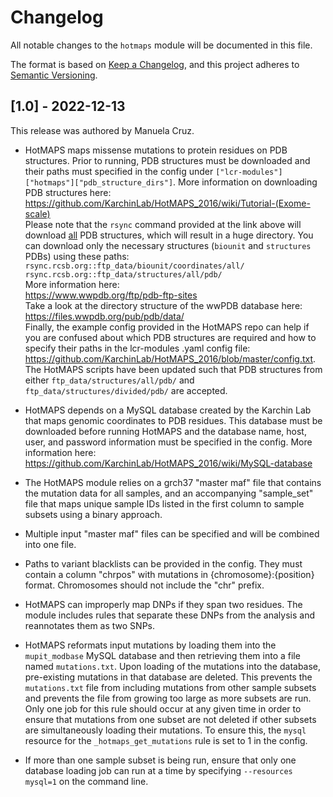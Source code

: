 # Changelog

All notable changes to the `hotmaps` module will be documented in this file.

The format is based on [Keep a Changelog](https://keepachangelog.com/en/1.0.0/),
and this project adheres to [Semantic Versioning](https://semver.org/spec/v2.0.0.html).

## [1.0] - 2022-12-13

This release was authored by Manuela Cruz.

- HotMAPS maps missense mutations to protein residues on PDB structures. Prior to running, PDB structures must be downloaded and their paths must specified in the config under `["lcr-modules"]["hotmaps"]["pdb_structure_dirs"]`. More information on downloading PDB structures here: https://github.com/KarchinLab/HotMAPS_2016/wiki/Tutorial-(Exome-scale) <br />
Please note that the `rsync` command provided at the link above will download <ins>all</ins> PDB structures, which will result in a huge directory. You can download only the necessary structures (`biounit` and `structures` PDBs) using these paths:<br />
`rsync.rcsb.org::ftp_data/biounit/coordinates/all/`<br />
`rsync.rcsb.org::ftp_data/structures/all/pdb/`<br />
More information here:<br />
https://www.wwpdb.org/ftp/pdb-ftp-sites <br />
Take a look at the directory structure of the wwPDB database here:<br />
https://files.wwpdb.org/pub/pdb/data/ <br />
Finally, the example config provided in the HotMAPS repo can help if you are confused about which PDB structures are required and how to specify their paths in the lcr-modules .yaml config file: https://github.com/KarchinLab/HotMAPS_2016/blob/master/config.txt. The HotMAPS scripts have been updated such that PDB structures from either `ftp_data/structures/all/pdb/` and `ftp_data/structures/divided/pdb/` are accepted.

- HotMAPS depends on a MySQL database created by the Karchin Lab that maps genomic coordinates to PDB residues. This database must be downloaded before running HotMAPS and the database name, host, user, and password information must be specified in the config. More information here: https://github.com/KarchinLab/HotMAPS_2016/wiki/MySQL-database

- The HotMAPS module relies on a grch37 "master maf" file that contains the mutation data for all samples, and an accompanying "sample_set" file that maps unique sample IDs listed in the first column to sample subsets using a binary approach. 

- Multiple input "master maf" files can be specified and will be combined into one file.

- Paths to variant blacklists can be provided in the config. They must contain a column "chrpos" with mutations in {chromosome}:{position} format. Chromosomes should not include the "chr" prefix.

- HotMAPS can improperly map DNPs if they span two residues. The module includes rules that separate these DNPs from the analysis and reannotates them as two SNPs.

- HotMAPS reformats input mutations by loading them into the `mupit_modbase` MySQL database and then retrieving them into a file named `mutations.txt`. Upon loading of the mutations into the database, pre-existing mutations in that database are deleted. This prevents the `mutations.txt` file from including mutations from other sample subsets and prevents the file from growing too large as more subsets are run. Only one job for this rule should occur at any given time in order to ensure that mutations from one subset are not deleted if other subsets are simultaneously loading their mutations. To ensure this, the `mysql` resource for the `_hotmaps_get_mutations` rule is set to 1 in the config. 

- If more than one sample subset is being run, ensure that only one database loading job can run at a time by specifying `--resources mysql=1` on the command line.